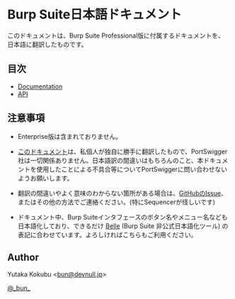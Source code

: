 Burp Suite日本語ドキュメント
====

このドキュメントは、Burp Suite Professional版に付属するドキュメントを、日本語に翻訳したものです。

## 目次

- [Documentation](Documentation/burp/documentation/index.html)
- [API](API/index.html)

## 注意事項

- Enterprise版は含まれておりません。

- [このドキュメント](https://burp-resources-ja.webappsec.jp/)は、私個人が独自に勝手に翻訳したもので、PortSwigger社は一切関係ありません。日本語訳の間違いはもちろんのこと、本ドキュメントを使用したことによる不具合等についてPortSwiggerに問い合わせないようお願いします。

- 翻訳の間違いやよく意味のわからない箇所がある場合は、[GitHubのIssue](https://github.com/ankokuty/burp-resources-ja)、またはその他の方法でご連絡ください。(特にSequencerが怪しいです)

- ドキュメント中、Burp Suiteインタフェースのボタン名やメニュー名なども日本語化しており、できるだけ [Belle](https://github.com/ankokuty/Belle) (Burp Suite 非公式日本語化ツール) の表記に合わせています。よろしければこちらもご利用ください。

## Author

Yutaka Kokubu <[bun@devnull.jp](mailto:bun@devnull.jp)>

[@\_bun\_](https://twitter.com/_bun_)
